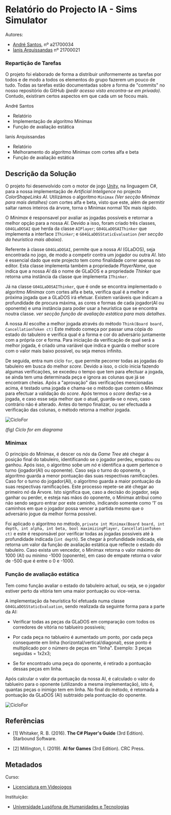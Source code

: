 # Relatório do Projecto IA - Sims Simulator

Autores:

* [André Santos][AS], nº a21700034
* [Ianis Arquissandas][IA] nº 21700021

### Repartição de Tarefas

O projeto foi elaborado de forma a distribuir uniformemente as tarefas por todos
e de modo a todos os elementos do grupo fazerem um pouco de tudo. Todas as tarefas
estão documentadas sobre a forma de "commits" no nosso repositório do GitHub 
*(pedir acesso visto encontra-se em privado)*. 
Contudo, existiram certos aspectos em que cada um se focou mais.


André Santos

- Relatório
- Implementação de algoritmo Minimax
- Função de avaliação estática

Ianis Arquissandas

- Relatório
- Melhoramento do algoritmo Minimax com cortes alfa e beta
- Função de avaliação estática


## Descrição da Solução

O projeto foi desenvolvido com o motor de jogo [Unity][UNT], na linguagem C#, 
para a nossa implementação de *Artificial Inteligence* no projecto *ColorShapeLinks AI*.
Utilizámos o algoritmo `Minimax` *(Ver secção Minimax para mais detalhes)* com 
cortes alfa e beta, visto que este, além de permitir saltar ramos inteiros da 
árvore, torna o Minimax normal 10x mais rápido.
 
O *Minimax* é responsavel por avaliar as jogadas possíveis e retornar a melhor
opção para a nossa *AI*. Devido a isso, foram criado três classes, `G04GLaDOSAI` 
que herda da classe `AIPlayer`; `G04GLaDOSAIThinker` que implementa a interface 
`IThinker`; e `G04GLaDOSStaticEvaluation` *(ver secção da heuristica mais abaixo)*.

Referente à classe `G04GLaDOSAI`, permite que a nossa *AI* (GLaDOS), seja 
encontrada no jogo, de modo a competir contra um jogador ou outra *AI*. Isto é
essencial dado que este projecto tem como finalidade correr apenas no editor. 
Esta classe implementa também a propriedade *PlayerName*, que indica que a nossa 
*AI* dá o nome de GLaDOS e a propriedade *Thinker* que retorna uma instância da 
classe que implementa `IThinker`.

Já na classe `G04GLaDOSAIThinker`, que é onde se encontra implementado o algoritmo 
*Minimax* com cortes alfa e beta, verifica qual é a melhor e próxima 
jogada que a GLaDOS irá efetuar. Existem variáveis que indicam a profundidade
de procura máxima, as cores e formas de cada jogador(AI ou oponente) e uma 
instância para poder usar a heurística que se encontra noutra classe.
*ver secção função de avaliação estática para mais detalhes*.
	
A nossa AI escolhe a melhor jogada através do método `Think(Board board, CancellationToken ct)`
Este método começa por passar uma cópia do estado do tabuleiro e verifica qual 
é a forma e cor do adversário juntamente com a própria cor e forma. Para iniciação
da verificação de qual será a melhor jogada, é criado uma variável que indica e 
guarda o melhor score com o valor mais baixo possivel, ou seja menos infinito.

De seguida, entra num ciclo `for`, que permite pecorrer todas as jogadas do 
tabuleiro em busca do melhor *score*. Devido a isso, o ciclo inicia fazendo algumas
verificações, se excedeu o tempo que tem para efectuar a jogada, se ainda tem uma
determinada peça e ignora as colunas que já se encontram cheias. Após a "aprovação" 
das verificações mencionadas acima, é testado uma jogada e chama-se o método que
contem o *Minimax* para efectuar a validação do *score*. Após termos o *score* 
desfaz-se a jogada, e caso esse seja melhor que o atual, guarda-se o novo, 
caso contrário não é alterado. Antes do tempo finalizar, ou ser efectuada
a verificação das colunas, o método retorna a melhor jogada.

![CicloFor](./Imgs/For.png)

*(fig) Ciclo for em diagrama*


### Minimax 

O princípio do Minimax, é descer os *nós* da *Game Tree* até chegar á posição final
do tabuleiro, identificando se o jogador perdeu, empatou ou ganhou. Após isso, 
o algoritmo sobe um *nó* e identifica a quem pertence o turno (jogador(AI) ou oponente).
Caso seja o turno do oponente, o algoritmo guarda a menor pontuação das suas 
respectivas ramificações. Caso for o turno do jogador(AI), o algoritmo guarda a 
maior pontuação da suas respectivas ramificações. Este processo repete-se até 
chegar ao primeiro *nó* da Árvore. Isto significa que, caso a decisão do jogador, 
seja ganhar ou perder, e esteja nas mãos do oponente, o Minimax atribui como não 
sendo seguro entrar por este caminho, indicando somente como ‘1’ os caminhos em que o 
jogador possa vencer a partida mesmo que o adversário jogue da melhor forma possível.

Foi aplicado o algoritmo no método,
`private int Minimax(Board board, int depth, int alpha, int beta, bool maximizingPlayer, CancellationToken ct)`
e este é responsável por verificar todas as jogadas possíveis até à profundidade 
indicada (`int depth`). Se chegar à profundidade indicada, ele retorna um valor 
da função de avaliação estática que reflecte o estado do tabuleiro. Caso exista 
um vencedor, o Minimax retorna o valor máximo de 1000 (AI) ou minímo -1000 
(oponente), em caso de empate retorna o valor de -500 que é entre o 0 e -1000. 


### Função de avaliação estática

Tem como função avaliar o estado do tabuleiro actual, ou seja, se o jogador 
estiver perto da vitória tem uma maior pontuação ou vice-versa.

A implementação da heurística foi efetuada numa classe `G04GLaDOSStaticEvaluation`,
sendo realizada da seguinte forma para a parte da AI:

- Verificar todas as peças da GLaDOS em comparação com todos os corredores de 
vitória no tablueiro possiveis;

- Por cada peça no tablueiro é aumentado um ponto, por cada peça consequente 
em linha (horizontal/vertical/diagonal), esse ponto é multiplicado por o 
número de peças em "linha". Exemplo: 3 peças seguidas =  1x2x3;

- Se for encontrado uma peça do oponente, é retirado a pontuação dessas peças 
em linha.

Após calcular o valor da pontuação da nossa AI, é calculado o valor do tablueiro
para o oponente (utilizando a mesma implementação), isto é, quantas peças o
inimigo tem em linha. No final do método, é retornada a pontuação da GLaDOS (AI)
subtraido pela pontuação do oponente.

![CicloFor](./Imgs/Heur.png)


## Referências

*   <a name="ref1">\[1\]</a> Whitaker, R. B. (2016). **The C# Player's Guide**
    (3rd Edition). Starbound Software.

*   <a name="ref2">\[2\]</a> Millington, I. (2019). **AI for Games**
    (3rd Edition). CRC Press.


## Metadados


Curso:

* [Licenciatura em Videojogos][LV]

Instituição: 

* [Universidade Lusófona de Humanidades e Tecnologias][ULHT]

[AS]:https://github.com/Snigy24
[IA]:https://github.com/Insoel
[ULHT]:https://www.ulusofona.pt/
[LV]:https://www.ulusofona.pt/licenciatura/aplicacoes-multimedia-e-videojogos
[UNT]:https://unity.com/
